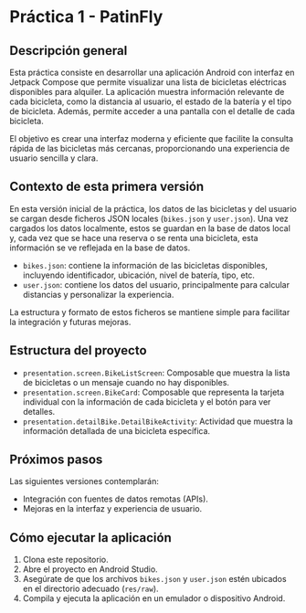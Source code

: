 # Práctica 1 - PatinFly

## Descripción general

Esta práctica consiste en desarrollar una aplicación Android con interfaz en Jetpack Compose que permite visualizar una lista de bicicletas eléctricas disponibles para alquiler. La aplicación muestra información relevante de cada bicicleta, como la distancia al usuario, el estado de la batería y el tipo de bicicleta. Además, permite acceder a una pantalla con el detalle de cada bicicleta.

El objetivo es crear una interfaz moderna y eficiente que facilite la consulta rápida de las bicicletas más cercanas, proporcionando una experiencia de usuario sencilla y clara.

## Contexto de esta primera versión

En esta versión inicial de la práctica, los datos de las bicicletas y del usuario se cargan desde ficheros JSON locales (`bikes.json` y `user.json`). Una vez cargados los datos localmente, estos se guardan en la base de datos local y, cada vez que se hace una reserva o se renta una bicicleta, esta información se ve reflejada en la base de datos.

- `bikes.json`: contiene la información de las bicicletas disponibles, incluyendo identificador, ubicación, nivel de batería, tipo, etc.
- `user.json`: contiene los datos del usuario, principalmente para calcular distancias y personalizar la experiencia.

La estructura y formato de estos ficheros se mantiene simple para facilitar la integración y futuras mejoras.

## Estructura del proyecto

- `presentation.screen.BikeListScreen`: Composable que muestra la lista de bicicletas o un mensaje cuando no hay disponibles.
- `presentation.screen.BikeCard`: Composable que representa la tarjeta individual con la información de cada bicicleta y el botón para ver detalles.
- `presentation.detailBike.DetailBikeActivity`: Actividad que muestra la información detallada de una bicicleta específica.

## Próximos pasos

Las siguientes versiones contemplarán:

- Integración con fuentes de datos remotas (APIs).
- Mejoras en la interfaz y experiencia de usuario.

## Cómo ejecutar la aplicación

1. Clona este repositorio.
2. Abre el proyecto en Android Studio.
3. Asegúrate de que los archivos `bikes.json` y `user.json` estén ubicados en el directorio adecuado (`res/raw`).
4. Compila y ejecuta la aplicación en un emulador o dispositivo Android.
